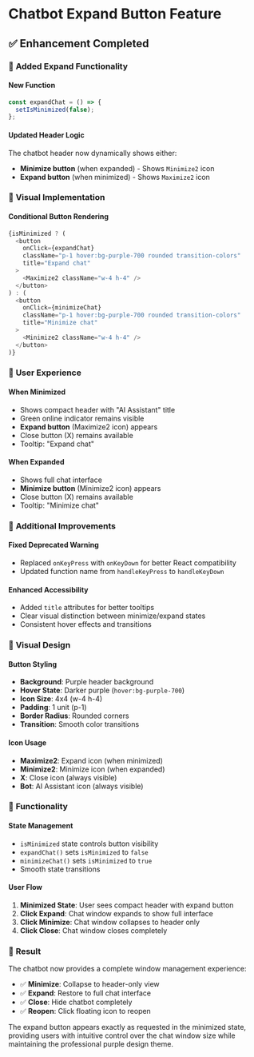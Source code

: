 # Chatbot Expand Button Feature

## ✅ Enhancement Completed

### 🔧 **Added Expand Functionality**

#### New Function
```typescript
const expandChat = () => {
  setIsMinimized(false);
};
```

#### Updated Header Logic
The chatbot header now dynamically shows either:
- **Minimize button** (when expanded) - Shows `Minimize2` icon
- **Expand button** (when minimized) - Shows `Maximize2` icon

### 🎨 **Visual Implementation**

#### Conditional Button Rendering
```typescript
{isMinimized ? (
  <button
    onClick={expandChat}
    className="p-1 hover:bg-purple-700 rounded transition-colors"
    title="Expand chat"
  >
    <Maximize2 className="w-4 h-4" />
  </button>
) : (
  <button
    onClick={minimizeChat}
    className="p-1 hover:bg-purple-700 rounded transition-colors"
    title="Minimize chat"
  >
    <Minimize2 className="w-4 h-4" />
  </button>
)}
```

### 🎯 **User Experience**

#### When Minimized
- Shows compact header with "AI Assistant" title
- Green online indicator remains visible
- **Expand button** (Maximize2 icon) appears
- Close button (X) remains available
- Tooltip: "Expand chat"

#### When Expanded
- Shows full chat interface
- **Minimize button** (Minimize2 icon) appears
- Close button (X) remains available
- Tooltip: "Minimize chat"

### 🔧 **Additional Improvements**

#### Fixed Deprecated Warning
- Replaced `onKeyPress` with `onKeyDown` for better React compatibility
- Updated function name from `handleKeyPress` to `handleKeyDown`

#### Enhanced Accessibility
- Added `title` attributes for better tooltips
- Clear visual distinction between minimize/expand states
- Consistent hover effects and transitions

### 🎨 **Visual Design**

#### Button Styling
- **Background**: Purple header background
- **Hover State**: Darker purple (`hover:bg-purple-700`)
- **Icon Size**: 4x4 (w-4 h-4)
- **Padding**: 1 unit (p-1)
- **Border Radius**: Rounded corners
- **Transition**: Smooth color transitions

#### Icon Usage
- **Maximize2**: Expand icon (when minimized)
- **Minimize2**: Minimize icon (when expanded)
- **X**: Close icon (always visible)
- **Bot**: AI Assistant icon (always visible)

### 🚀 **Functionality**

#### State Management
- `isMinimized` state controls button visibility
- `expandChat()` sets `isMinimized` to `false`
- `minimizeChat()` sets `isMinimized` to `true`
- Smooth state transitions

#### User Flow
1. **Minimized State**: User sees compact header with expand button
2. **Click Expand**: Chat window expands to show full interface
3. **Click Minimize**: Chat window collapses to header only
4. **Click Close**: Chat window closes completely

### 🎯 **Result**

The chatbot now provides a complete window management experience:
- ✅ **Minimize**: Collapse to header-only view
- ✅ **Expand**: Restore to full chat interface
- ✅ **Close**: Hide chatbot completely
- ✅ **Reopen**: Click floating icon to reopen

The expand button appears exactly as requested in the minimized state, providing users with intuitive control over the chat window size while maintaining the professional purple design theme.
